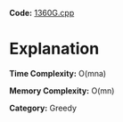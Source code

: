 **Code:** [1360G.cpp](./1360G.cpp)

# Explanation

**Time Complexity:** O(mna)

**Memory Complexity:** O(mn) 

**Category:** Greedy
